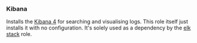 ### Kibana ###

Installs the [Kibana 4](https://www.elastic.co/products/kibana) for searching and visualising logs. This role itself just installs it with no configuration. It's solely used as a dependency by the [elk stack](../roles/elk-stack/) role.
